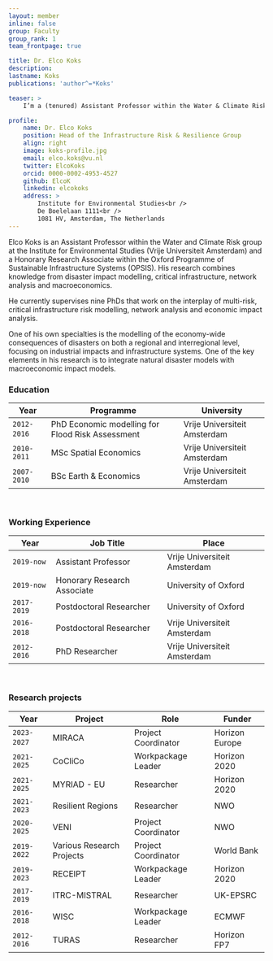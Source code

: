```yaml
---
layout: member
inline: false
group: Faculty
group_rank: 1
team_frontpage: true

title: Dr. Elco Koks
description: 
lastname: Koks
publications: 'author^=*Koks'

teaser: >
    I’m a (tenured) Assistant Professor within the Water & Climate Risk Group at the Institute for Environmental Studies, Vrije Universiteit Amsterdam. 

profile:
    name: Dr. Elco Koks
    position: Head of the Infrastructure Risk & Resilience Group
    align: right
    image: koks-profile.jpg
    email: elco.koks@vu.nl
    twitter: ElcoKoks
    orcid: 0000-0002-4953-4527
    github: ElcoK
    linkedin: elcokoks
    address: >
        Institute for Environmental Studies<br />
        De Boelelaan 1111<br />
        1081 HV, Amsterdam, The Netherlands
---
```


Elco Koks is an Assistant Professor within the Water and Climate Risk group at the Institute for Environmental Studies (Vrije Universiteit Amsterdam) and a Honorary Research Associate within the Oxford Programme of Sustainable Infrastructure Systems (OPSIS). His research combines knowledge from disaster impact modelling, critical infrastructure, network analysis and macroeconomics. 

He currently supervises nine PhDs that work on the interplay of multi-risk, critical infrastructure risk modelling, network analysis and economic impact analysis.

One of his own specialties is the modelling of the economy-wide consequences of disasters on both a regional and interregional level, focusing on industrial impacts and infrastructure systems. One of the key elements in his research is to integrate natural disaster models with macroeconomic impact models. 
<br>


### Education 

Year  | Programme | University
-------|-------------------| ----------- 
`2012-2016`&nbsp; | PhD Economic modelling for Flood Risk Assessment | Vrije Universiteit Amsterdam 
`2010-2011` | MSc Spatial Economics | Vrije Universiteit Amsterdam
`2007-2010` | BSc Earth & Economics | Vrije Universiteit Amsterdam

<br>

### Working Experience

Year  | Job Title | Place 
-------|-------------------| ----------- 
`2019-now` | Assistant Professor | Vrije Universiteit Amsterdam 
`2019-now` | Honorary Research Associate &nbsp;&nbsp;| University of Oxford 
`2017-2019` | Postdoctoral Researcher | University of Oxford 
`2016-2018`&nbsp; | Postdoctoral Researcher | Vrije Universiteit Amsterdam 
`2012-2016` | PhD Researcher | Vrije Universiteit Amsterdam 

<br>

### Research projects

Year | Project | Role | Funder 
-------|-------------------| ----------- | ---------
`2023-2027` &nbsp; | MIRACA | Project Coordinator | Horizon Europe
`2021-2025` | CoCliCo | Workpackage Leader &nbsp;&nbsp; | Horizon 2020
`2021-2025` | MYRIAD - EU | Researcher | Horizon 2020
`2021-2023` | Resilient Regions | Researcher | NWO
`2020-2025` | VENI | Project Coordinator | NWO
`2019-2022` | Various Research Projects &nbsp;&nbsp;| Project Coordinator | World Bank
`2019-2023` | RECEIPT | Workpackage Leader | Horizon 2020
`2017-2019` | ITRC-MISTRAL | Researcher | UK-EPSRC 
`2016-2018` | WISC | Workpackage Leader | ECMWF 
`2012-2016` | TURAS | Researcher | Horizon FP7

<br>
